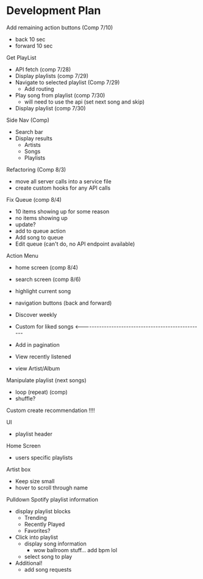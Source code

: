 # Development Plan
Add remaining action buttons (Comp 7/10)
- back 10 sec
- forward 10 sec

Get PlayList
- API fetch (comp 7/28)
- Display playlists (comp 7/29)
- Navigate to selected playlist (Comp 7/29)
    - Add routing
- Play song from playlist  (comp 7/30)
    - will need to use the api (set next song and skip)
- Display playlist (comp 7/30)

Side Nav (Comp)
- Search bar
- Display results
    - Artists
    - Songs
    - Playlists

Refactoring (Comp 8/3)
- move all server calls into a service file
- create custom hooks for any API calls

Fix Queue (comp 8/4)
- 10 items showing up for some reason
- no items showing up
- update?
- add to queue action
- Add song to queue
- Edit queue (can't do, no API endpoint available)

Action Menu
- home screen (comp 8/4)
- search screen (comp 8/6)

- highlight current song 

- navigation buttons (back and forward) 

- Discover weekly 
- Custom for liked songs <--------------------------------------------------
- Add in pagination

- View recently listened

- view Artist/Album

Manipulate playlist (next songs)
- loop (repeat) (comp)
- shuffle?

Custom create recommendation !!!!

UI
- playlist header

Home Screen
- users specific playlists

Artist box
- Keep size small
- hover to scroll through name

Pulldown Spotify playlist information
- display playlist blocks
    - Trending
    - Recently Played
    - Favorites?
- Click into playlist
    - display song information
        - wow ballroom stuff... add bpm lol
    - select song to play
- Additional!
    - add song requests

